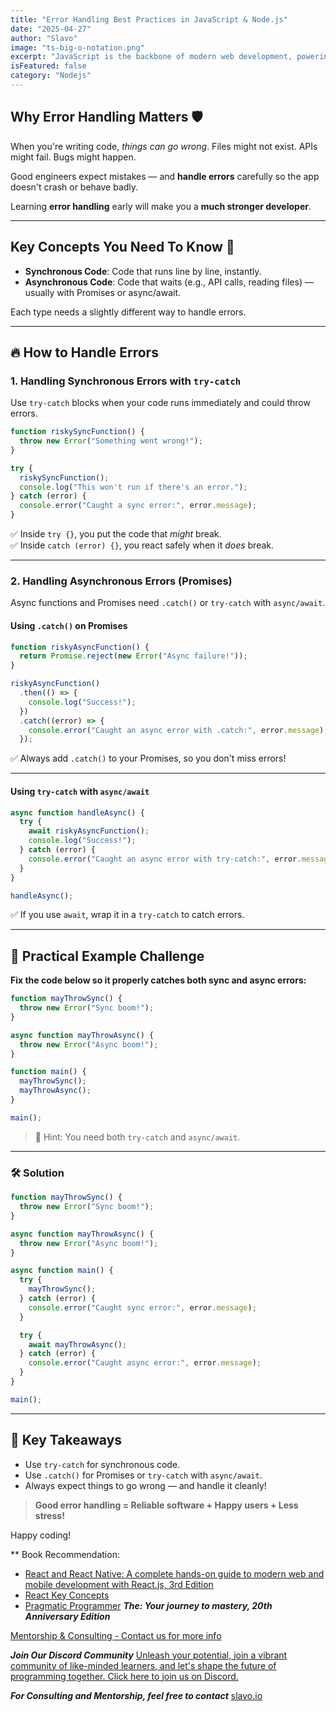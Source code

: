 ```yaml
---
title: "Error Handling Best Practices in JavaScript & Node.js"
date: "2025-04-27"
author: "Slavo"
image: "ts-big-o-notation.png"
excerpt: "JavaScript is the backbone of modern web development, powering everything from dynamic websites to complex web applications."
isFeatured: false
category: "Nodejs"
---
```




## Why Error Handling Matters 🛡️

When you're writing code, *things can go wrong*. Files might not exist. APIs might fail. Bugs might happen.

Good engineers expect mistakes — and **handle errors** carefully so the app doesn't crash or behave badly.  

Learning **error handling** early will make you a **much stronger developer**.

---

## Key Concepts You Need To Know 🔑

- **Synchronous Code**: Code that runs line by line, instantly.
- **Asynchronous Code**: Code that waits (e.g., API calls, reading files) — usually with Promises or async/await.

Each type needs a slightly different way to handle errors.

---

## 🔥 How to Handle Errors

### 1. Handling **Synchronous Errors** with `try-catch`

Use `try-catch` blocks when your code runs immediately and could throw errors.

```javascript
function riskySyncFunction() {
  throw new Error("Something went wrong!");
}

try {
  riskySyncFunction();
  console.log("This won't run if there's an error.");
} catch (error) {
  console.error("Caught a sync error:", error.message);
}
```

✅ Inside `try {}`, you put the code that *might* break.  
✅ Inside `catch (error) {}`, you react safely when it *does* break.

---

### 2. Handling **Asynchronous Errors** (Promises)

Async functions and Promises need `.catch()` or `try-catch` with `async/await`.

#### Using `.catch()` on Promises

```javascript
function riskyAsyncFunction() {
  return Promise.reject(new Error("Async failure!"));
}

riskyAsyncFunction()
  .then(() => {
    console.log("Success!");
  })
  .catch((error) => {
    console.error("Caught an async error with .catch:", error.message);
  });
```

✅ Always add `.catch()` to your Promises, so you don't miss errors!

---

#### Using `try-catch` with `async/await`

```javascript
async function handleAsync() {
  try {
    await riskyAsyncFunction();
    console.log("Success!");
  } catch (error) {
    console.error("Caught an async error with try-catch:", error.message);
  }
}

handleAsync();
```

✅ If you use `await`, wrap it in a `try-catch` to catch errors.

---

## 🚀 Practical Example Challenge

**Fix the code below so it properly catches both sync and async errors:**

```javascript
function mayThrowSync() {
  throw new Error("Sync boom!");
}

async function mayThrowAsync() {
  throw new Error("Async boom!");
}

function main() {
  mayThrowSync();
  mayThrowAsync();
}

main();
```

> 🧠 Hint: You need both `try-catch` and `async/await`.

---

### 🛠 Solution

```javascript
function mayThrowSync() {
  throw new Error("Sync boom!");
}

async function mayThrowAsync() {
  throw new Error("Async boom!");
}

async function main() {
  try {
    mayThrowSync();
  } catch (error) {
    console.error("Caught sync error:", error.message);
  }

  try {
    await mayThrowAsync();
  } catch (error) {
    console.error("Caught async error:", error.message);
  }
}

main();
```

---

## 🧠 Key Takeaways

- Use `try-catch` for synchronous code.
- Use `.catch()` for Promises or `try-catch` with `async/await`.
- Always expect things to go wrong — and handle it cleanly!

> **Good error handling = Reliable software + Happy users + Less stress!**

Happy coding!

\*\* Book Recommendation:

- [React and React Native: A complete hands-on guide to modern web and mobile development with React.js, 3rd Edition](https://amzn.to/3CStF7m)
- [React Key Concepts](https://amzn.to/43XOCJM)
- [Pragmatic Programmer](https://amzn.to/3W1P4oL) ***The: Your journey to mastery, 20th Anniversary Edition***

[Mentorship & Consulting - Contact us for more info](/contact)

***Join Our Discord Community*** [Unleash your potential, join a vibrant community of like-minded learners, and let's shape the future of programming together. Click here to join us on Discord.](https://discord.gg/A75tvDvZ)

***For Consulting and Mentorship, feel free to contact*** [slavo.io](/contact)

